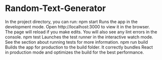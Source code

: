 # Random-Text-Generator
In the project directory, you can run:  npm start  Runs the app in the development mode. Open http://localhost:3000 to view it in the browser.  The page will reload if you make edits. You will also see any lint errors in the console.  npm test  Launches the test runner in the interactive watch mode. See the section about running tests for more information.  npm run build  Builds the app for production to the build folder. It correctly bundles React in production mode and optimizes the build for the best performance.
